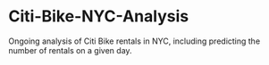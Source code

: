 # Citi-Bike-NYC-Analysis
Ongoing analysis of Citi Bike rentals in NYC, including predicting the number of rentals on a given day.
